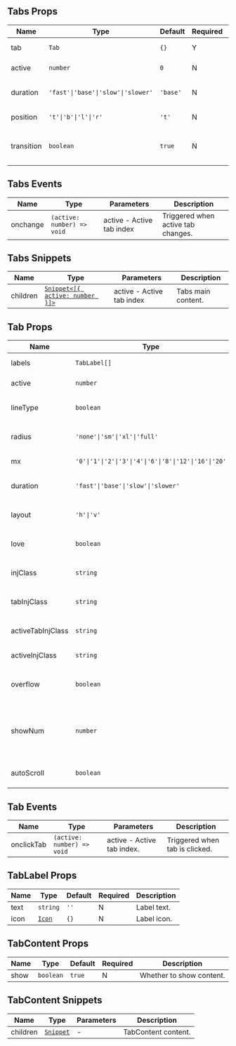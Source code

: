 ## Tabs Props

| Name       | Type                               | Default  | Required | Description                        |
| ---------- | ---------------------------------- | -------- | -------- | ---------------------------------- |
| tab        | `Tab`                              | `{}`     | Y        | Internal Tab component.            |
| active     | `number`                           | `0`      | N        | Active tab index.                  |
| duration   | `'fast'\|'base'\|'slow'\|'slower'` | `'base'` | N        | Transition animation duration.     |
| position   | `'t'\|'b'\|'l'\|'r'`               | `'t'`    | N        | Tab position.                      |
| transition | `boolean`                          | `true`   | N        | Whether to use transition effects. |

## Tabs Events

| Name     | Type                       | Parameters                | Description                        |
| -------- | -------------------------- | ------------------------- | ---------------------------------- |
| onchange | `(active: number) => void` | active - Active tab index | Triggered when active tab changes. |

## Tabs Snippets

| Name     | Type                                                                                      | Parameters                | Description        |
| -------- | ----------------------------------------------------------------------------------------- | ------------------------- | ------------------ |
| children | [`Snippet<[{ active: number }]>`](https://svelte.dev/docs/svelte/snippet#Typing-snippets) | active - Active tab index | Tabs main content. |

## Tab Props

| Name              | Type                                                  | Default  | Required | Description                                      |
| ----------------- | ----------------------------------------------------- | -------- | -------- | ------------------------------------------------ |
| labels            | `TabLabel[]`                                          | `[]`     | Y        | Tab content group.                               |
| active            | `number`                                              | `0`      | N        | Active tab index.                                |
| lineType          | `boolean`                                             | `false`  | N        | Whether to use line style.                       |
| radius            | `'none'\|'sm'\|'xl'\|'full'`                          | `'sm'`   | N        | Border radius style.                             |
| mx                | `'0'\|'1'\|'2'\|'3'\|'4'\|'6'\|'8'\|'12'\|'16'\|'20'` | `'2'`    | N        | Horizontal margin.                               |
| duration          | `'fast'\|'base'\|'slow'\|'slower'`                    | `'base'` | N        | Transition animation duration.                   |
| layout            | `'h'\|'v'`                                            | `'h'`    | N        | Horizontal or vertical layout.                   |
| love              | `boolean`                                             | `false`  | N        | Whether to enable care version.                  |
| injClass          | `string`                                              | `''`     | N        | Inject CSS to Tab wrapper.                       |
| tabInjClass       | `string`                                              | `''`     | N        | Inject CSS to single Tab.                        |
| activeTabInjClass | `string`                                              | `''`     | N        | Inject CSS to active Tab.                        |
| activeInjClass    | `string`                                              | `''`     | N        | Inject CSS to indicator.                         |
| overflow          | `boolean`                                             | `false`  | N        | Whether to enable overflow mode.                 |
| showNum           | `number`                                              | `3`      | N        | Number of fully displayed tabs in overflow mode. |
| autoScroll        | `boolean`                                             | `false`  | N        | Auto scroll in overflow mode.                    |

## Tab Events

| Name       | Type                       | Parameters                 | Description                    |
| ---------- | -------------------------- | -------------------------- | ------------------------------ |
| onclickTab | `(active: number) => void` | active - Active tab index. | Triggered when tab is clicked. |

## TabLabel Props

| Name | Type                                                      | Default | Required | Description |
| ---- | --------------------------------------------------------- | ------- | -------- | ----------- |
| text | `string`                                                  | `''`    | N        | Label text. |
| icon | [`Icon`](https://stdf.design/components?nav=icon&tab=1) | `{}`    | N        | Label icon. |

## TabContent Props

| Name | Type      | Default | Required | Description              |
| ---- | --------- | ------- | -------- | ------------------------ |
| show | `boolean` | `true`  | N        | Whether to show content. |

## TabContent Snippets

| Name     | Type                                                                | Parameters | Description         |
| -------- | ------------------------------------------------------------------- | ---------- | ------------------- |
| children | [`Snippet`](https://svelte.dev/docs/svelte/snippet#Typing-snippets) | -          | TabContent content. |
